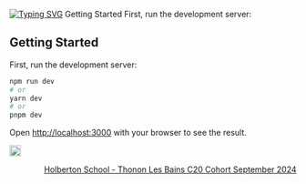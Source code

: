 <a href="https://git.io/typing-svg"><img src="https://readme-typing-svg.demolab.com?font=Fira+Code&pause=1000&width=435&lines=Saveurs+d'Anatolie++admin+page" alt="Typing SVG" /></a>
Getting Started
First, run the development server:

## Getting Started

First, run the development server:

```bash
npm run dev
# or
yarn dev
# or
pnpm dev
```

Open [http://localhost:3000](http://localhost:3000) with your browser to see the result.

<h><a href="https://www.linkedin.com/in/yunusemretokyay/">
<img alt="Yunus Emre | CodeSandbox" height="20px" src="https://img.shields.io/badge/yunusemretokyay-4A6552?style=for-the-badge&logo=linkedin&color=0D1320&logoColor=white"/></h3>

<p align="right">Holberton School - Thonon Les Bains C20 Cohort September 2024</p>